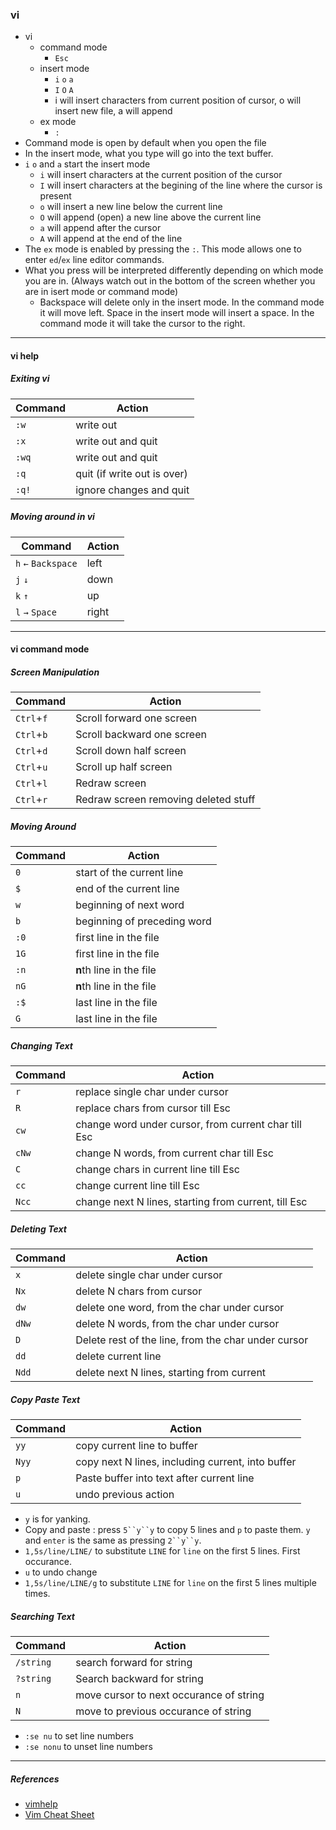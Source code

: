 ### vi

* vi
  - command mode
    - `Esc`
  - insert mode
    - `i` `o` `a`
    - `I` `O` `A`
    - i will insert characters from current position of cursor, o will insert new file, a will append
  - ex mode
    - `:`
* Command mode is open by default when you open the file
* In the insert mode, what you type will go into the text buffer. 
* `i` `o` and `a` start the insert mode 
	- `i` will insert characters at the current position of the cursor
	- `I` will insert characters at the begining of the line where the cursor is present
	- `o` will insert a new line below the current line 
	- `O` will append (open) a new line above the current line 
	- `a` will append after the cursor
	- `A` will append at the end of the line 
* The `ex` mode is enabled by pressing the `:`. This mode allows one to enter `ed`/`ex` line editor commands.
* What you press will be interpreted differently depending on which mode you are in. (Always watch out in the bottom of the screen whether you are in isert mode or command mode)
  - Backspace will delete only in the insert mode. In the command mode it will move left.
Space in the insert mode will insert a space. In the command mode it will take the cursor to the right.
___
#### vi help

##### Exiting vi

| Command  | Action  |
|---|---|
| `:w`  | write out  |
| `:x`  | write out and quit  |
| `:wq`  | write out and quit  |
| `:q`  | quit (if write out is over)  |
| `:q!`  | ignore changes and quit  |

##### Moving around in vi

| Command  | Action  |
|---|---|
| `h` `←` `Backspace` | left  |
| `j` `↓` | down  |
| `k` `↑` | up  |
| `l` `→` `Space` | right  |

___

#### vi command mode

##### Screen Manipulation

| Command  | Action  |
|---|---|
|	`Ctrl`+`f`	|	Scroll forward one screen	|
|	`Ctrl`+`b`	|	Scroll backward one screen	|
|	`Ctrl`+`d`	|	Scroll down half screen	|
|	`Ctrl`+`u`	|	Scroll up half screen		|
|	`Ctrl`+`l`	|	Redraw screen			|
|	`Ctrl`+`r`	|	Redraw screen removing deleted stuff	|

##### Moving Around

| Command  | Action  |
|---|---|
|	`0`	|	start of the current line	|
|	`$`	|	end of the current line	|
|	`w`	|	beginning of next word	|
|	`b`	|	beginning of preceding word	|
|	`:0`	|	first line in the file	|
|	`1G`	|	first line in the file	|
|	`:n`	|	**n**th line in the file	|
|	`nG`	|	**n**th line in the file	|
|	`:$`	|	last line in the file	|
|	`G`	|	last line in the file	|

##### Changing Text

| Command  | Action  |
|---|---|
|	`r`	|	replace single char under cursor	|
|	`R`	|	replace chars from cursor till Esc	|
|	`cw`	|	change word under cursor, from current char till Esc	|
|	`cNw`	|	change N words, from current char till Esc	|
|	`C`	|	change chars in current line till Esc	|
|	`cc`	|	change current line till Esc	|
|	`Ncc`	|	change next N lines, starting from current, till Esc	|

##### Deleting Text

| Command  | Action  |
|---|---|
|	`x`	|	delete single char under cursor	|
|	`Nx`	|	delete N chars from cursor	|
|	`dw`	|	delete one word, from the char under cursor	|
|	`dNw`	|	delete N words, from the char under cursor	|
|	`D`	|	Delete rest of the line, from the char under cursor	|
|	`dd`	|	delete current line	|
|	`Ndd`	|	delete next N lines, starting from current	|

##### Copy Paste Text

| Command  | Action  |
|---|---|
|	`yy`	|	copy current line to buffer	|
|	`Nyy`	|	copy next N lines, including current, into buffer	|
|	`p`	|	Paste buffer into text after current line	|
|	`u`	|	undo previous action	|

* `y` is for yanking.
* Copy and paste : press `5``y``y` to copy 5 lines and `p` to paste them. `y` and `enter` is the same as pressing `2``y``y`.
* `1,5s/line/LINE/` to substitute `LINE` for `line` on the first 5 lines. First occurance.
* `u` to undo change
* `1,5s/line/LINE/g` to substitute `LINE` for `line` on the first 5 lines multiple times.

##### Searching Text

| Command  | Action  |
|---|---|
|	`/string`	|	search forward for string	|
|	`?string`	|	Search backward for string	|
|	`n`	|	move cursor to next occurance of string	|
|	`N`	|	move to previous occurance of string	|

- `:se nu` to set line numbers
- `:se nonu` to unset line numbers

___
##### References
* [vimhelp](https://vimhelp.org/)
* [Vim Cheat Sheet](https://vim.rtorr.com/)
